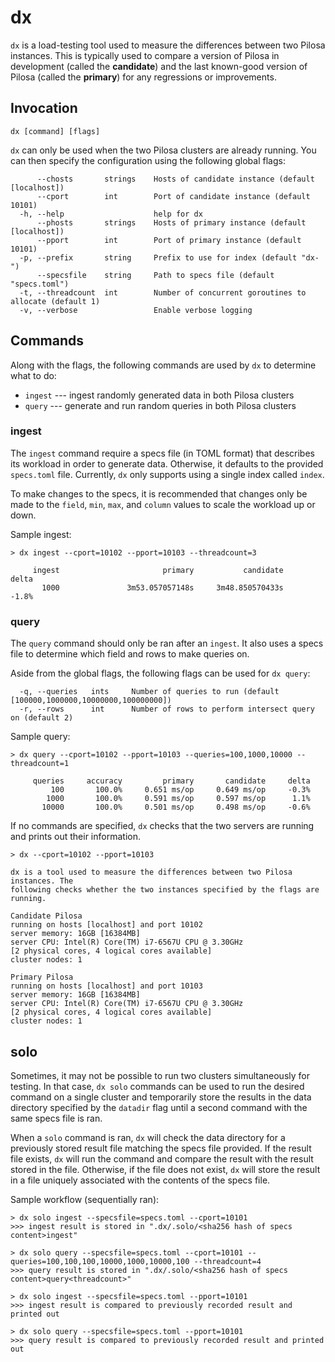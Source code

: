#  dx

`dx` is a load-testing tool used to measure the differences between two Pilosa instances. This is typically used to compare a version of Pilosa in development
(called the **candidate**) and the last known-good version of Pilosa (called the **primary**) for any regressions or improvements.

## Invocation

```
dx [command] [flags]
```

`dx` can only be used when the two Pilosa clusters are already running. You can then specify the configuration using the following global flags:

```
      --chosts       strings    Hosts of candidate instance (default [localhost])
      --cport        int        Port of candidate instance (default 10101)
  -h, --help                    help for dx
      --phosts       strings    Hosts of primary instance (default [localhost])
      --pport        int        Port of primary instance (default 10101)
  -p, --prefix       string     Prefix to use for index (default "dx-")
      --specsfile    string     Path to specs file (default "specs.toml")
  -t, --threadcount  int        Number of concurrent goroutines to allocate (default 1)
  -v, --verbose                 Enable verbose logging
```

## Commands

Along with the flags, the following commands are used by `dx` to determine what to do:

* `ingest`  --- ingest randomly generated data in both Pilosa clusters
* `query`   --- generate and run random queries in both Pilosa clusters

### ingest

The `ingest` command require a specs file (in TOML format) that describes its workload in order to generate data. Otherwise,
it defaults to the provided `specs.toml` file. Currently, `dx` only supports using a single index called `index`. 

To make changes to the specs, it is recommended that changes only be made to the `field`, `min`, `max`, and `column` 
values to scale the workload up or down.

Sample ingest:
```
> dx ingest --cport=10102 --pport=10103 --threadcount=3

     ingest                       primary           candidate     delta
       1000               3m53.057057148s     3m48.850570433s     -1.8%
```

### query

The `query` command should only be ran after an `ingest`. It also uses a specs file to determine which field and rows to make
queries on.

Aside from the global flags, the following flags can be used for `dx query`:

```
  -q, --queries   ints     Number of queries to run (default [100000,1000000,10000000,100000000])
  -r, --rows      int      Number of rows to perform intersect query on (default 2)
```

Sample query:
```
> dx query --cport=10102 --pport=10103 --queries=100,1000,10000 --threadcount=1

     queries     accuracy         primary       candidate     delta
         100       100.0%     0.651 ms/op     0.649 ms/op     -0.3%
        1000       100.0%     0.591 ms/op     0.597 ms/op      1.1%
       10000       100.0%     0.501 ms/op     0.498 ms/op     -0.6%
```

If no commands are specified, `dx` checks that the two servers are running and prints out their information.
```
> dx --cport=10102 --pport=10103

dx is a tool used to measure the differences between two Pilosa instances. The 
following checks whether the two instances specified by the flags are running.

Candidate Pilosa
running on hosts [localhost] and port 10102
server memory: 16GB [16384MB]
server CPU: Intel(R) Core(TM) i7-6567U CPU @ 3.30GHz
[2 physical cores, 4 logical cores available]
cluster nodes: 1

Primary Pilosa
running on hosts [localhost] and port 10103
server memory: 16GB [16384MB]
server CPU: Intel(R) Core(TM) i7-6567U CPU @ 3.30GHz
[2 physical cores, 4 logical cores available]
cluster nodes: 1
```

## solo

Sometimes, it may not be possible to run two clusters simultaneously for testing. In that case, `dx solo` commands can be used to run the desired command on a single cluster and temporarily store the results in the data directory specified by the `datadir` flag until a second command with the same specs file is ran.

When a `solo` command is ran, `dx` will check the data directory for a previously stored result file matching the specs file provided. If the result file exists, `dx` will run the command and compare the result with the result stored in the file. Otherwise, if the file does not exist, `dx` will store the result in a file uniquely associated with the contents of the specs file.

Sample workflow (sequentially ran):

```
> dx solo ingest --specsfile=specs.toml --cport=10101
>>> ingest result is stored in ".dx/.solo/<sha256 hash of specs content>ingest"

> dx solo query --specsfile=specs.toml --cport=10101 --queries=100,100,100,10000,1000,10000,100 --threadcount=4
>>> query result is stored in ".dx/.solo/<sha256 hash of specs content>query<threadcount>"

> dx solo ingest --specsfile=specs.toml --pport=10101
>>> ingest result is compared to previously recorded result and printed out

> dx solo query --specsfile=specs.toml --pport=10101
>>> query result is compared to previously recorded result and printed out
```
